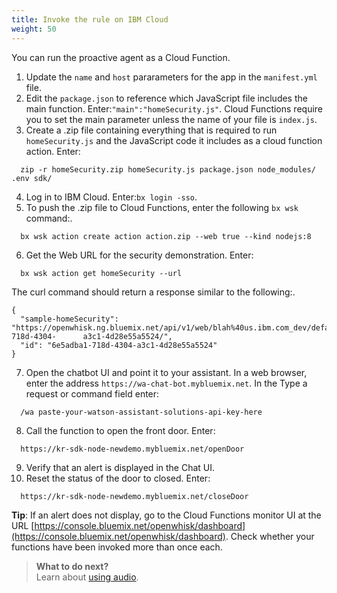 ```yaml
---
title: Invoke the rule on IBM Cloud
weight: 50
---
```

You can run the proactive agent as a Cloud Function.  

1. Update the `name` and `host` pararameters for the app in the `manifest.yml` file. 
2. Edit the `package.json` to reference which JavaScript file includes the main function. Enter:`"main":"homeSecurity.js"`. Cloud Functions require you to set the main parameter unless the name of your file is `index.js`.
3. Create a .zip file containing everything that is required to run `homeSecurity.js` and the JavaScript code it includes as a cloud function action. Enter:  
  ```
    zip -r homeSecurity.zip homeSecurity.js package.json node_modules/ .env sdk/
  ```
4. Log in to IBM Cloud. Enter:`bx login -sso`.
5. To push the .zip file to Cloud Functions, enter the following `bx wsk` command:.
  ```
    bx wsk action create action action.zip --web true --kind nodejs:8
  ```
6. Get the Web URL for the security demonstration.  Enter: 
  ```
    bx wsk action get homeSecurity --url
  ```
The curl command should return a response similar to the following:.
  ```
{
    "sample-homeSecurity": "https://openwhisk.ng.bluemix.net/api/v1/web/blah%40us.ibm.com_dev/default/homSecurity/6e5adba1-718d-4304-      a3c1-4d28e55a5524/",
    "id": "6e5adba1-718d-4304-a3c1-4d28e55a5524"
}
 ```
7. Open the chatbot UI and point it to your assistant.  In a web browser, enter the address `https://wa-chat-bot.mybluemix.net`. In the Type a request or command field enter:
  ```
    /wa paste-your-watson-assistant-solutions-api-key-here
  ```
8. Call the function to open the front door. Enter:
  ```
    https://kr-sdk-node-newdemo.mybluemix.net/openDoor
  ```
9. Verify that an alert is displayed in the Chat UI.
10. Reset the status of the door to closed.  Enter:
  ```
    https://kr-sdk-node-newdemo.mybluemix.net/closeDoor
  ```

**Tip**: If an alert does not display, go to the Cloud Functions monitor UI at the URL [https://console.bluemix.net/openwhisk/dashboard](https://console.bluemix.net/openwhisk/dashboard). Check whether your functions have been invoked more than once each.

> **What to do next?**<br/>
Learn about [using audio]({{site.baseurl}}/audio/audio_support).
